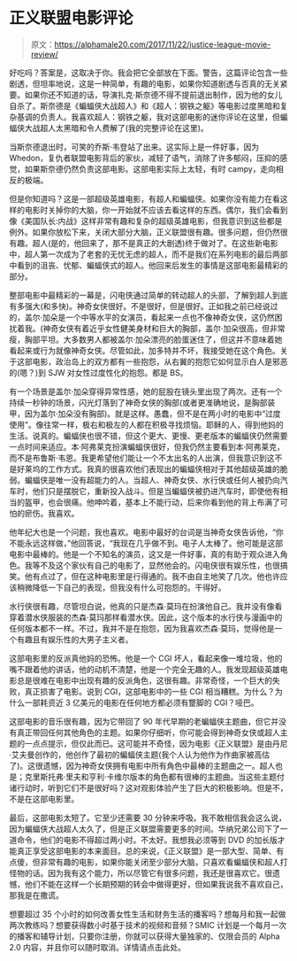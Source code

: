 # 正义联盟电影评论

> 原文：<https://alphamale20.com/2017/11/22/justice-league-movie-review/>

好吃吗？答案是，这取决于你。我会把它全部放在下面。警告，这篇评论包含一些剧透，但坦率地说，这是一种简单，有趣的电影，如果你知道剧透与否真的无关紧要。如果你还不知道的话，导演扎克·斯奈德不得不提前退出制作，因为他的女儿自杀了。斯奈德是《蝙蝠侠大战超人》和《超人：钢铁之躯》等电影过度黑暗和复杂基调的负责人。我喜欢超人：钢铁之躯，我对这部电影的迷你评论在这里，但蝙蝠侠大战超人太黑暗和令人费解了(我的完整评论在这里)。

当斯奈德退出时，可笑的乔斯·韦登站了出来。这实际上是一件好事，因为 Whedon，复仇者联盟电影背后的家伙，减轻了语气，消除了许多郁闷，压抑的感觉，如果斯奈德仍然负责这部电影。这部电影实际上太轻，有时 campy，走向相反的极端。

但是你知道吗？这是一部超级英雄电影，有超人和蝙蝠侠。如果你没有能力在看这样的电影时关掉你的大脑，你一开始就不应该去看这样的东西。偶尔，我们会看到像《美国队长:内战》这样非常有趣和复杂的超级英雄电影，但我意识到这些都是例外。如果你放松下来，关闭大部分大脑，正义联盟很有趣。很多问题，但仍然很有趣。超人(是的，他回来了，那不是真正的大剧透)终于做对了。在这些新电影中，超人第一次成为了老套的无忧无虑的超人，而不是我们在系列电影的最后两部中看到的沮丧、忧郁、蝙蝠侠式的超人。他回来后发生的事情是这部电影最精彩的部分。

整部电影中最精彩的一幕是，闪电侠通过简单的转动超人的头部，了解到超人到底有多强大(和多快)。神奇女侠很好。不是很好，但是很好。正如我之前已经说过的，盖尔·加朵是一个中等水平的女演员，看起来一点也不像神奇女侠，这仍然困扰着我。(神奇女侠有着近乎女性健美身材和巨大的胸部，盖尔·加朵很高，但非常瘦，胸部平坦。大多数男人都被盖尔·加朵漂亮的脸蛋迷住了，但这并不意味着她看起来或行为就像神奇女侠。尽管如此，加多特并不坏，我接受她在这个角色。关于这部电影，政治岛上的双方都有一些抱怨，从右翼的抱怨它如何显示白人是邪恶的(嗯？)到 SJW 对女性过度性化的抱怨。都是 BS。

有一个场景是盖尔·加朵穿得异常性感，她的屁股在镜头里出现了两次。还有一个持续一秒钟的场景，闪光灯落到了神奇女侠的胸部(或者更准确地说，是胸部装甲，因为盖尔·加朵没有胸部)。就是这样。愚蠢，但不是在两小时的电影中“过度使用”。像往常一样，极右和极左的人都在积极寻找烦恼。耶稣的人，得到他妈的生活。说真的。蝙蝠侠也很不错，但这个更大、更慢、更老版本的蝙蝠侠仍然需要一点时间来适应。本·阿弗莱克扮演蝙蝠侠很好，但我仍然主要看到本·阿弗莱克，而不是布鲁斯·韦恩。我更希望他们能让一个不太出名的人出演，但我意识到这不是好莱坞的工作方式。我真的很喜欢他们表现出的蝙蝠侠相对于其他超级英雄的脆弱。蝙蝠侠是唯一没有超能力的人。当超人、神奇女侠、水行侠或任何人被扔向汽车时，他们只是摆脱它，重新投入战斗。但是当蝙蝠侠被扔进汽车时，即使他有相当的盔甲，也会很痛。他呻吟着，基本上不能行动，后来你看到他的背上布满了可怕的瘀伤。我喜欢。

他年纪大也是一个问题，我也喜欢。电影中最好的台词是当神奇女侠告诉他，“你不能永远这样做，”他回答说，“我现在几乎做不到。电子人太棒了。他可能是这部电影中最棒的。他是一个不知名的演员，这又是一件好事，真的有助于观众进入角色。我等不及这个家伙有自己的电影了，显然他会的。闪电侠很有娱乐性，也很搞笑。他有点过了，但在这种电影里是行得通的。我不由自主地笑了几次。他也许应该稍微降低一下自己的表现，但我没有什么可抱怨的。干得好。

水行侠很有趣，尽管坦白说，他真的只是杰森·莫玛在扮演他自己。我并没有像看穿着潜水侠服装的杰森·莫玛那样看潜水侠。因此，这个版本的水行侠与漫画中的任何版本都不一样。不过，我并不是在抱怨，因为我喜欢杰森·莫玛，觉得他是一个有趣且有娱乐性的大男子主义者。

这部电影里的反派真他妈的恐怖。他是一个 CGI 坏人，看起来像一堆垃圾，他的嘴不跟着他的讲话，他的动机不清楚，他是一个完全无趣的人。我发现超级英雄电影总是很难在电影中出现有趣的反派角色，这很有趣。非常奇怪，一个巨大的失败，真正损害了电影。说到 CGI，这部电影中的一些 CGI 相当糟糕。为什么？为什么一部耗资近 3 亿美元的电影在任何地方都必须有蹩脚的 CGI？哑巴。

这部电影的音乐很有趣，因为它带回了 90 年代早期的老蝙蝠侠主题曲，但它并没有真正带回任何其他角色的主题。如果你仔细听，你可能会得到神奇女侠或超人主题的一点点提示，但仅此而已。这可能并不奇怪，因为电影《正义联盟》是由丹尼·艾夫曼创作的，他创作了最初的蝙蝠侠主题(我个人认为他作为作曲家被高估了)。这很遗憾，因为神奇女侠拥有电影中所有角色中最棒的主题曲之一。超人也是；克里斯托弗·里夫和亨利·卡维尔版本的角色都有很棒的主题曲。当这些主题付诸行动时，听到它们不是很好吗？这对观影体验产生了巨大的积极影响。但是不，不是在这部电影里。

最后，这部电影太短了。它至少还需要 30 分钟来呼吸。我不敢相信我会这么说，因为蝙蝠侠大战超人太久了，但是正义联盟需要更多的时间。华纳兄弟公司下了一道命令，他们的电影不得超过两小时。不太好。我想我必须等到 DVD 的加长版才能真正享受这部电影的本来面目。总的来说，《正义联盟》是一部大型、简单、有点傻，但非常有趣的电影，如果你能关闭至少部分大脑，只喜欢看蝙蝠侠和超人打怪物的话。因为我有这个能力，所以尽管它有很多问题，我还是很喜欢它。很遗憾，他们不能在这样一个长期预期的转会中做得更好，但如果我说我不喜欢自己，那我是在撒谎。

想要超过 35 个小时的如何改善女性生活和财务生活的播客吗？想每月和我一起做两次教练吗？想要获得数小时基于技术的视频和音频？SMIC 计划是一个每月一次的播客和辅导计划，只要你注册，你就可以获得大量独家的、仅限会员的 Alpha 2.0 内容，并且你可以随时取消。详情请点击此处。